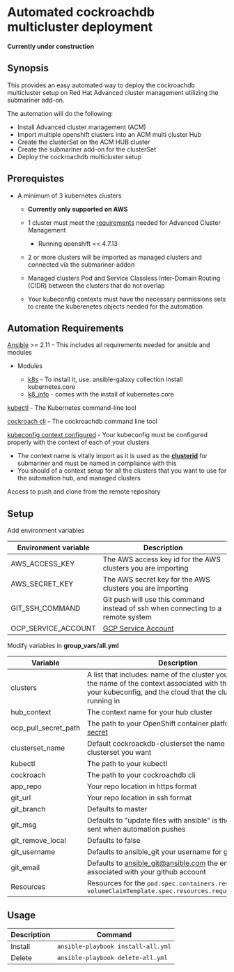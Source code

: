 # Automated cockroachdb multicluster deployment
**Currently under construction**

## Synopsis
This provides an easy automated way to deploy the cockroachdb multicluster setup on Red Hat Advanced cluster management utilizing the submariner add-on.

The automation will do the following:
- Install Advanced cluster management (ACM)
- Import multiple openshift clusters into an ACM multi cluster Hub
- Create the clusterSet on the ACM HUB cluster
- Create the submariner add-on for the clusterSet
- Deploy the cockroachdb multicluster setup

## Prerequistes
- A minimum of 3 kubernetes clusters
  
  - **Currently only supported on AWS**
  - 1 cluster must meet the [requirements](https://access.redhat.com/documentation/en-us/red_hat_advanced_cluster_management_for_kubernetes/2.3/html/install/installing#sizing-your-cluster "ACM install") needed for Advanced Cluster Management

    - Running openshift =< 4.7.13
  - 2 or more clusters will be imported as managed clusters and connected via the submariner-addon
  - Managed clusters Pod and Service Classless Inter-Domain Routing (CIDR) between the clusters that do not overlap
  - Your kubeconfig contexts must have the necessary permissions sets to create the kuberenetes objects needed for the automation
## Automation Requirements

[Ansible](https://docs.ansible.com/ansible/latest/installation_guide/intro_installation.html "Ansible installation requirements") >= 2.11 - This includes all requirements needed for ansible and modules

-  Modules
   
   - [k8s](https://docs.ansible.com/ansible/latest/collections/kubernetes/core/k8s_module.html#ansible-collections-kubernetes-core-k8s-module "k8s module") - To install it, use: ansible-galaxy collection install kubernetes.core
   - [k8_info](https://docs.ansible.com/ansible/latest/collections/kubernetes/core/k8s_info_module.html#ansible-collections-kubernetes-core-k8s-info-module "k8_infor module") - comes with the install of kubernetes.core

[kubectl](https://kubernetes.io/docs/tasks/tools/ "kubectl install") - The Kubernetes command-line tool

[cockroach cli](https://www.cockroachlabs.com/docs/stable/install-cockroachdb-mac.html "cockroachdb cli install") - The cockroachdb command line tool

[kubeconfig context configured](https://kubernetes.io/docs/tasks/access-application-cluster/configure-access-multiple-clusters/ "Configure Access to Multiple Clusters") - Your kubeconfig must be configured properly with the context of each of your clusters
  - The context name is vitally import as it is used as the **[clusterid](https://submariner.io/operations/deployment/subctl/#join)** for submariner and must be named in compliance with this
  - You should of a context setup for all the clusters that you want to use for the automation hub, and managed clusters

Access to push and clone from the remote repository

## Setup
Add environment variables

| Environment variable | Description |
| --- | --- |
| AWS_ACCESS_KEY | The AWS access key id for the AWS clusters you are importing
| AWS_SECRET_KEY | The AWS secret key for the AWS clusters you are importing
| GIT_SSH_COMMAND | Git push will use this command instead of ssh when connecting to a remote system
| OCP_SERVICE_ACCOUNT | [GCP Service Account](https://cloud.google.com/iam/docs/service-accounts)


Modify variables in **group_vars/all.yml**

| Variable | Description
| --- | --- |
| clusters | A list that includes: name of the cluster you want, and the name of the context associated with the cluster in your kubeconfig, and the cloud that the cluster is running in
| hub_context | The context name for your hub cluster
| ocp_pull_secret_path | The path to your OpenShift container platform [pull secret](cloud.redhat.com/openshift/install/pull-secret)
| clusterset_name | Default cockroackdb-clusterset the name of the clusterset you want
| kubectl | The path to your kubectl 
| cockroach | The path to your cockroachdb cli
| app_repo | Your repo location in https format
| git_url | Your repo location in ssh format
| git_branch | Defaults to master
| git_msg | Defaults to "update files with ansible" is the message sent when automation pushes 
| git_remove_local | Defaults to false
| git_username | Defaults to ansible_git your username for github
| git_email | Defaults to ansible_git@ansible.com the email associated with your github account
| Resources | Resources for the `pod.spec.containers.resources` and `volumeClaimTemplate.spec.resources.requests.storage`

## Usage
| Description | Command |
| ----------- | ------- |
Install | `ansible-playbook install-all.yml`   
Delete | `ansible-playbook delete-all.yml`  
